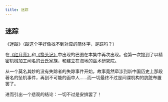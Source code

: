 ```yaml
---
title: 迷踪
---
```


## 迷踪

《迷蹤》（蹤这个字好像找不到对应的简体字，是踪吗？）

在[《红月亮》](../032)和[《换头记》](../030)中出现的巴图在本集中再次出现。也第一次提到了以精密机械加工闻名的云氏家族，和建立在海地的巫术研究院。

从一个莫名其妙的没有失踪者的失踪事件开始，故事竟然牵涉到新中国历史上那段著名的坠机事件，再到不可能的画中人……而一切最终不过是间谍机构的肮脏布置罢了。

进而引出一个悲观的结论：一切不过是安排罢了！